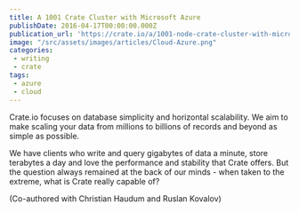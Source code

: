 ```yaml
---
title: A 1001 Crate Cluster with Microsoft Azure
publishDate: 2016-04-17T00:00:00.000Z
publication_url: 'https://crate.io/a/1001-node-crate-cluster-with-microsoft-azure/'
image: "/src/assets/images/articles/Cloud-Azure.png"
categories:
 - writing
 - crate
tags:
 - azure
 - cloud
---
```


Crate.io focuses on database simplicity and horizontal scalability. We aim to make scaling your data from millions to billions of records and beyond as simple as possible.

We have clients who write and query gigabytes of data a minute, store terabytes a day and love the performance and stability that Crate offers. But the question always remained at the back of our minds - when taken to the extreme, what is Crate really capable of?

(Co-authored with Christian Haudum and Ruslan Kovalov)
